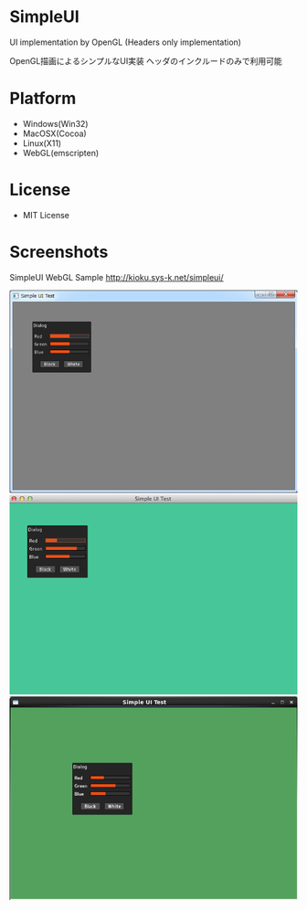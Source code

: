 SimpleUI
========

UI implementation by OpenGL
(Headers only implementation)

OpenGL描画によるシンプルなUI実装
ヘッダのインクルードのみで利用可能

# Platform
- Windows(Win32)
- MacOSX(Cocoa)
- Linux(X11)
- WebGL(emscripten)

# License
- MIT License

# Screenshots
SimpleUI WebGL Sample <http://kioku.sys-k.net/simpleui/>

![screenshot_win](screenshots/screenshot_win.png)
![screenshot_mac](screenshots/screenshot_mac.png)
![screenshot_linux](screenshots/screenshot_linux.png)
